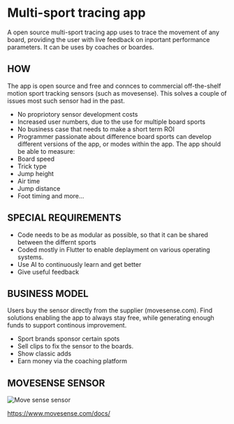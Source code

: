# Multi-sport tracing app 
A open source multi-sport tracing app uses to trace the movement of any board, providing the user with live feedback on inportant performance parameters. It can be uses by coaches or boardes.
## HOW
The app is open source and free and connces to commercial off-the-shelf motion sport tracking sensors (such as movesense).
This solves a couple of issues most such sensor had in the past.
- No propriotory sensor development costs
- Increased user numbers, due to the use for multiple board sports
- No business case that needs to make a short term ROI
- Programmer passionate about difference board sports can develop different versions of the app, or modes within the app.
The app should be able to measure:
- Board speed
- Trick type
- Jump height
- Air time
- Jump distance
- Foot timing and more...

## SPECIAL REQUIREMENTS
- Code needs to be as modular as possible, so that it can be shared between the differnt sports
- Coded mostly in Flutter to enable deplayment on various operating systems.
- Use AI to continuously learn and get better
- Give useful feedback

## BUSINESS MODEL
Users buy the sensor directly from the supplier (movesense.com). Find solutions enabling the app to always stay free, while generating enough funds to support continous improvement.
- Sport brands sponsor certain spots
- Sell clips to fix the sensor to the boards.
- Show classic adds
- Earn money via the coaching platform

## MOVESENSE SENSOR
![Move sense sensor](https://www.movesense.com/wp-content/uploads/2017/05/movesense-front1000px-296x300.png)
   
https://www.movesense.com/docs/
